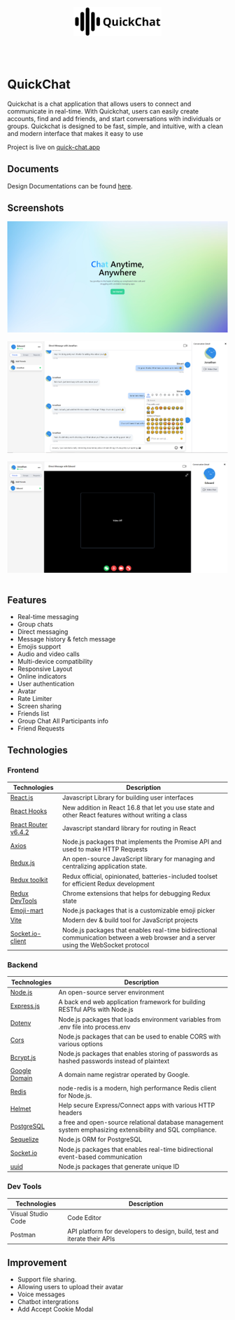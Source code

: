 <div align="center">
  <br/>
  <br/>
  <br/>
  <br/>
  <img src="./frontend/src/assets/icons/brand-logo.png" alt="Logo" width="200">
  <br/>
  <br/>
  <br/>
  <br/>
</div>

# QuickChat

Quickchat is a chat application that allows users to connect and communicate in real-time. With Quickchat, users can easily create accounts, find and add friends, and start conversations with individuals or groups. Quickchat is designed to be fast, simple, and intuitive, with a clean and modern interface that makes it easy to use

Project is live on [quick-chat.app](https://quick-chat.app/)

## Documents

Design Documentations can be found [here](./documentations).

## Screenshots

<div align="center">
  <img src="./documentations/screenshots/screenshot-landing.png" alt="screenshot">
  <br />
  <br />
  <img src="./documentations/screenshots/screenshot-home.PNG" alt="screenshot">
  <br />
  <br />
  <img src="./documentations/screenshots/screenshot-video-calling.PNG" alt="screenshot">
  <br />
  <br />
</div>

## Features

- Real-time messaging
- Group chats
- Direct messaging
- Message history & fetch message
- Emojis support
- Audio and video calls
- Multi-device compatibility
- Responsive Layout
- Online indicators
- User authentication
- Avatar
- Rate Limiter
- Screen sharing
- Friends list
- Group Chat All Participants info
- Friend Requests

## Technologies

### Frontend

| Technologies                                                                                                      | Description                                                                                                                         |
| ----------------------------------------------------------------------------------------------------------------- | ----------------------------------------------------------------------------------------------------------------------------------- |
| [React.js](https://reactjs.org/)                                                                                  | Javascript Library for building user interfaces                                                                                     |
| [React Hooks](https://reactjs.org/docs/hooks-intro.html)                                                          | New addition in React 16.8 that let you use state and other React features without writing a class                                  |
| [React Router v6.4.2](https://reactrouter.com/en/main)                                                            | Javascript standard library for routing in React                                                                                    |
| [Axios](https://www.npmjs.com/package/axios)                                                                      | Node.js packages that implements the Promise API and used to make HTTP Requests                                                     |
| [Redux.js](https://redux.js.org/)                                                                                 | An open-source JavaScript library for managing and centralizing application state.                                                  |
| [Redux toolkit](https://redux-toolkit.js.org/)                                                                    | Redux official, opinionated, batteries-included toolset for efficient Redux development                                             |
| [Redux DevTools](https://chrome.google.com/webstore/detail/redux-devtools/lmhkpmbekcpmknklioeibfkpmmfibljd?hl=en) | Chrome extensions that helps for debugging Redux state                                                                              |
| [Emoji-mart](https://www.npmjs.com/package/emoji-mart/v/5.5.2)                                                    | Node.js packages that is a customizable emoji picker                                                                                |
| [Vite](https://vitejs.dev/)                                                                                       | Modern dev & build tool for JavaScript projects                                                                                     |
| [Socket.io-client](https://www.npmjs.com/package/socket.io-client)                                                | Node.js packages that enables real-time bidirectional communication between a web browser and a server using the WebSocket protocol |

### Backend

| Technologies                                         | Description                                                                                                |
| ---------------------------------------------------- | ---------------------------------------------------------------------------------------------------------- |
| [Node.js](https://nodejs.org/en/)                    | An open-source server environment                                                                          |
| [Express.js](https://expressjs.com/)                 | A back end web application framework for building RESTful APIs with Node.js                                |
| [Dotenv](https://www.npmjs.com/package/dotenv)       | Node.js packages that loads environment variables from .env file into process.env                          |
| [Cors](https://www.npmjs.com/package/cors)           | Node.js packages that can be used to enable CORS with various options                                      |
| [Bcrypt.js](https://www.npmjs.com/package/bcryptjs)  | Node.js packages that enables storing of passwords as hashed passwords instead of plaintext                |
| [Google Domain](https://domains.google/)             | A domain name registrar operated by Google.                                                                |
| [Redis](https://www.npmjs.com/package/redis)         | node-redis is a modern, high performance Redis client for Node.js.                                         |
| [Helmet](https://www.npmjs.com/package/helmet)       | Help secure Express/Connect apps with various HTTP headers                                                 |
| [PostgreSQL](https://www.postgresql.org)             | a free and open-source relational database management system emphasizing extensibility and SQL compliance. |
| [Sequelize](https://www.npmjs.com/package/sequelize) | Node.js ORM for PostgreSQL                                                                                 |
| [Socket.io](https://www.npmjs.com/package/socket.io) | Node.js packages that enables real-time bidirectional event-based communication                            |
| [uuid](https://www.npmjs.com/package/uuid)           | Node.js packages that generate unique ID                                                                   |

### Dev Tools

| Technologies       | Description                                                               |
| ------------------ | ------------------------------------------------------------------------- |
| Visual Studio Code | Code Editor                                                               |
| Postman            | API platform for developers to design, build, test and iterate their APIs |

## Improvement

- Support file sharing.
- Allowing users to upload their avatar
- Voice messages
- Chatbot intergrations
- Add Accept Cookie Modal
